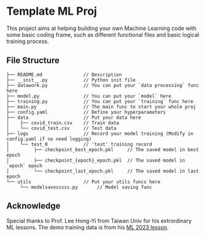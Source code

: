 # Template ML Proj
This project aims at helping building your own Machine Learning code with some basic coding frame, such as different functional files and basic logical training process.
## File Structure
```
├── README.md               // Description
├── __init__.py             // Python init file
├── datawork.py             // You can put your `data processing` func here
├── model.py                // You can put your `model` here
├── training.py             // You can put your `training` func here
├── main.py                 // The main func to start your whole proj
├── config.yaml             // Define your hyperparameters
├── data                    // Put your data here
│    ├── covid_train.csv    // Train data
│    └── covid_test.csv     // Test data
├── logs                    // Record your model training (Modify in config.yaml if no need logging)
│    └── test_0             // 'test' training record
│         ├── checkpoint_best_epoch.pkl     // The saved model in best epoch
│         ├── checkpoint_{epoch}_epoch.pkl  // The saved model in `epoch` epoch
│         └── checkpoint_last_epoch.pkl     // The saved model in last epoch
└── utils                   // Put your utils funcs here
     └── modelsavesssss.py       // Model saving func

```
## Acknowledge
Special thanks to Prof. Lee Hong-Yi from Taiwan Univ for his extrordinary ML lessons. The demo training data is from his [ML 2023 lesson](https://speech.ee.ntu.edu.tw/~hylee/ml/2023-spring.php).
